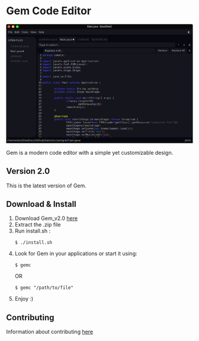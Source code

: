 # Gem Code Editor
<p align="center">
    <img src="resources/gems1.png" alt="">
</p>
Gem is a modern code editor with a simple yet customizable design.  
  
## Version 2.0
This is the latest version of Gem.

## Download & Install
1. Download Gem_v2.0 [here](https://github.com/adxl/Gem/releases/tag/2.0)
2. Extract the .zip file
3. Run install.sh :
    ```
    $ ./install.sh
    ```
4. Look for Gem in your applications or start it using:
    ```
    $ gemc 
    ```
   OR
    ```
    $ gemc "/path/to/file" 
    ```
5. Enjoy :)

## Contributing
Information about contributing [here](https://github.com/adxl/Gem)






